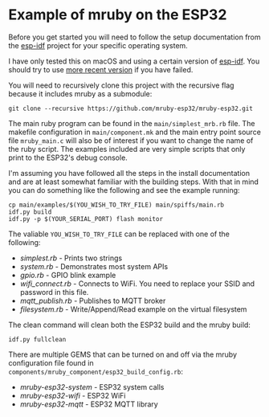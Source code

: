 # Example of mruby on the ESP32

Before you get started you will need to follow the setup documentation from
the [esp-idf](https://github.com/espressif/esp-idf/tree/master/docs) project
for your specific operating system.

I have only tested this on macOS and using a certain version of
[esp-idf](https://github.com/espressif/esp-idf/tree/release/v5.0).
You should try to use [more recent version](https://github.com/espressif/esp-idf#setting-up-esp-idf) if you have failed.

You will need to recursively clone this project with the recursive flag
because it includes mruby as a submodule:

```
git clone --recursive https://github.com/mruby-esp32/mruby-esp32.git
```

The main ruby program can be found in the `main/simplest_mrb.rb` file. The
makefile configuration in `main/component.mk` and the main entry point source
file `mruby_main.c` will also be of interest if you want to change the name of
the ruby script. The examples included are very simple scripts that only print
to the ESP32's debug console.

I'm assuming you have followed all the steps in the install documentation and
are at least somewhat familiar with the building steps. With that in mind you
can do something like the following and see the example running:

```
cp main/examples/$(YOU_WISH_TO_TRY_FILE) main/spiffs/main.rb
idf.py build
idf.py -p $(YOUR_SERIAL_PORT) flash monitor
```

The valiable `YOU_WISH_TO_TRY_FILE` can be replaced with one of the following:

  * _simplest.rb_ - Prints two strings
  * _system.rb_ - Demonstrates most system APIs
  * _gpio.rb_ - GPIO blink example
  * _wifi_connect.rb_ - Connects to WiFi. You need to replace your SSID and password in this file.
  * _mqtt_publish.rb_ - Publishes to MQTT broker
  * _filesystem.rb_ - Write/Append/Read example on the virtual filesystem

The clean command will clean both the ESP32 build and the mruby build:

```
idf.py fullclean
```

There are multiple GEMS that can be turned on and off via the mruby
configuration file found in
`components/mruby_component/esp32_build_config.rb`:

* _mruby-esp32-system_ - ESP32 system calls
* _mruby-esp32-wifi_ - ESP32 WiFi
* _mruby-esp32-mqtt_ - ESP32 MQTT library


